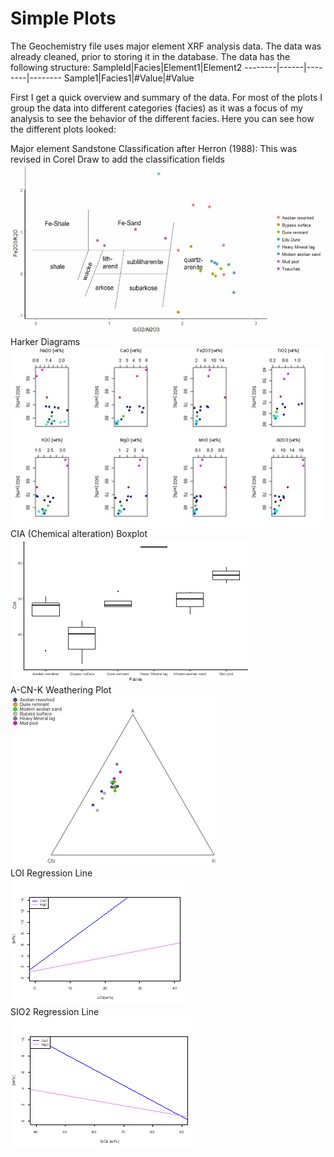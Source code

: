 # Simple Plots

The Geochemistry file uses major element XRF analysis data. The data was already cleaned, prior to storing it in the database. 
The data has the following structure:
SampleId|Facies|Element1|Element2
--------|------|--------|--------
Sample1|Facies1|#Value|#Value

First I get a quick overview and summary of the data. For most of the plots I group the data into different categories (facies) as it was a focus of my analysis to see the behavior of the different facies. Here you can see how the different plots looked:

Major element Sandstone Classification after Herron (1988): This was revised in Corel Draw to add the classification fields
![SandstoneClassification](SandstoneClassification.jpg)
Harker Diagrams  
![Harker](Harker.jpg)  
CIA (Chemical alteration) Boxplot  
![CiaBoxplot](CiaBoxplot.png)  
A-CN-K Weathering Plot  
![ACNK](ACNK.jpg)  
LOI Regression Line  
![LOIRegression](LoiRegression.png)  
SIO2 Regression Line  
![SiO2Regression](SiO2Regression.png)
